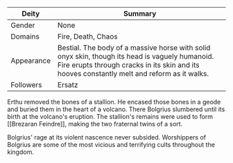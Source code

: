 Deity | Summary
-- | --
Gender | None
Domains | Fire, Death, Chaos
Appearance‎  | Bestial. The body of a massive horse with solid onyx skin, though its head is vaguely humanoid. Fire erupts through cracks in its skin and its hooves constantly melt and reform as it walks.
Followers | Ersatz

Erthu removed the bones of a stallion. He encased those bones in a geode and buried them in the heart of a volcano. There Bolgrius slumbered until its birth at the volcano's eruption. The stallion's remains were used to form [[Brezaran Feindre]], making the two fraternal twins of a sort. 

Bolgrius' rage at its violent nascence never subsided. Worshippers of Bolgrius are some of the most vicious and terrifying cults throughout the kingdom.